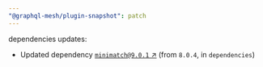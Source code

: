 ```yaml
---
"@graphql-mesh/plugin-snapshot": patch
---
```

dependencies updates:
  - Updated dependency [`minimatch@9.0.1` ↗︎](https://www.npmjs.com/package/minimatch/v/9.0.1) (from `8.0.4`, in `dependencies`)
